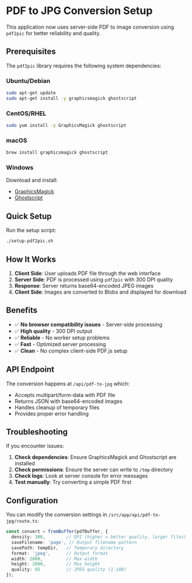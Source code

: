 # PDF to JPG Conversion Setup

This application now uses server-side PDF to image conversion using `pdf2pic` for better reliability and quality.

## Prerequisites

The `pdf2pic` library requires the following system dependencies:

### Ubuntu/Debian
```bash
sudo apt-get update
sudo apt-get install -y graphicsmagick ghostscript
```

### CentOS/RHEL
```bash
sudo yum install -y GraphicsMagick ghostscript
```

### macOS
```bash
brew install graphicsmagick ghostscript
```

### Windows
Download and install:
- [GraphicsMagick](https://www.graphicsmagick.org/download.html)
- [Ghostscript](https://www.ghostscript.com/download/gsdnld.html)

## Quick Setup

Run the setup script:
```bash
./setup-pdf2pic.sh
```

## How It Works

1. **Client Side**: User uploads PDF file through the web interface
2. **Server Side**: PDF is processed using `pdf2pic` with 300 DPI quality
3. **Response**: Server returns base64-encoded JPEG images
4. **Client Side**: Images are converted to Blobs and displayed for download

## Benefits

- ✅ **No browser compatibility issues** - Server-side processing
- ✅ **High quality** - 300 DPI output
- ✅ **Reliable** - No worker setup problems
- ✅ **Fast** - Optimized server processing
- ✅ **Clean** - No complex client-side PDF.js setup

## API Endpoint

The conversion happens at `/api/pdf-to-jpg` which:
- Accepts multipart/form-data with PDF file
- Returns JSON with base64-encoded images
- Handles cleanup of temporary files
- Provides proper error handling

## Troubleshooting

If you encounter issues:

1. **Check dependencies**: Ensure GraphicsMagick and Ghostscript are installed
2. **Check permissions**: Ensure the server can write to `/tmp` directory
3. **Check logs**: Look at server console for error messages
4. **Test manually**: Try converting a simple PDF first

## Configuration

You can modify the conversion settings in `/src/app/api/pdf-to-jpg/route.ts`:

```typescript
const convert = fromBuffer(pdfBuffer, {
  density: 300,        // DPI (higher = better quality, larger files)
  saveFilename: 'page', // Output filename pattern
  savePath: tempDir,   // Temporary directory
  format: 'jpeg',      // Output format
  width: 2000,         // Max width
  height: 2000,        // Max height
  quality: 95          // JPEG quality (1-100)
});
```

